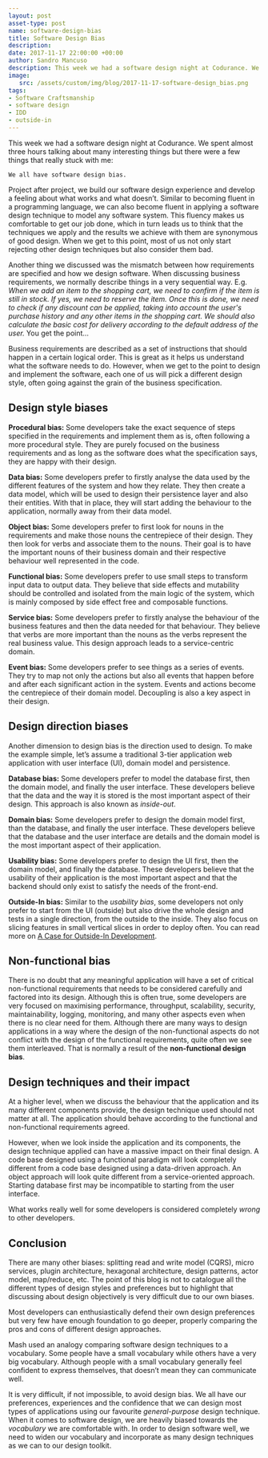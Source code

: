 ```yaml
---
layout: post
asset-type: post
name: software-design-bias
title: Software Design Bias
description: 
date: 2017-11-17 22:00:00 +00:00
author: Sandro Mancuso
description: This week we had a software design night at Codurance. We spent almost three hours talking about many interesting things but there were a few things that really stuck with...
image:
   src: /assets/custom/img/blog/2017-11-17-software-design_bias.png
tags:
- Software Craftsmanship
- software design
- IDD
- outside-in
---
```


This week we had a software design night at Codurance. We spent almost three hours talking about many interesting things but there were a few things that really stuck with me: 

	We all have software design bias. 

Project after project, we build our software design experience and develop a feeling about what works and what doesn’t. Similar to becoming fluent in a programming language, we can also become fluent in applying a software design technique to model any software system. This fluency makes us comfortable to get our job done, which in turn leads us to think that the techniques we apply and the results we achieve with them are synonymous of good design. When we get to this point, most of us not only start rejecting other design techniques but also consider them bad. 

Another thing we discussed was the mismatch between how requirements are specified and how we design software. When discussing business requirements, we normally describe things in a very sequential way. E.g. _When we add an item to the shopping cart, we need to confirm if the item is still in stock. If yes, we need to reserve the item. Once this is done, we need to check if any discount can be applied, taking into account the user's purchase history and any other items in the shopping cart. We should also calculate the basic cost for delivery according to the default address of the user._ You get the point… 

Business requirements are described as a set of instructions that should happen in a certain logical order. This is great as it helps us understand what the software needs to do. However, when we get to the point to design and implement the software, each one of us will pick a different design style, often going against the grain of the business specification. 

## Design style biases

**Procedural bias:** Some developers take the exact sequence of steps specified in the requirements and implement them as is, often following a more procedural style. They are purely focused on the business requirements and as long as the software does what the specification says, they are happy with their design.

**Data bias:** Some developers prefer to firstly analyse the data used by the different features of the system and how they relate. They then create a data model, which will be used to design their persistence layer and also their entities. With that in place, they will start adding the behaviour to the application, normally away from their data model. 

**Object bias:** Some developers prefer to first look for nouns in the requirements and make those nouns the centrepiece of their design. They then look for verbs and associate them to the nouns. Their goal is to have the important nouns of their business domain and their respective behaviour well represented in the code. 

**Functional bias:** Some developers prefer to use small steps to transform input data to output data. They believe that side effects and mutability should be controlled and isolated from the main logic of the system, which is mainly composed by side effect free and composable functions. 

**Service bias:** Some developers prefer to firstly analyse the behaviour of the business features and then the data needed for that behaviour. They believe that verbs are more important than the nouns as the verbs represent the real business value. This design approach leads to a service-centric domain. 

**Event bias:** Some developers prefer to see things as a series of events. They try to map not only the actions but also all events that happen before and after each significant action in the system. Events and actions become the centrepiece of their domain model. Decoupling is also a key aspect in their design. 

## Design direction biases

Another dimension to design bias is the direction used to design. To make the example simple, let’s assume a traditional 3-tier application web application with user interface (UI), domain model and persistence. 

**Database bias:** Some developers prefer to model the database first, then the domain model, and finally the user interface. These developers believe that the data and the way it is stored is the most important aspect of their design. This approach is also known as _inside-out_. 

**Domain bias:** Some developers prefer to design the domain model first, than the database, and finally the user interface. These developers believe that the database and the user interface are details and the domain model is the most important aspect of their application. 

**Usability bias:** Some developers prefer to design the UI first, then the domain model, and finally the database. These developers believe that the usability of their application is the most important aspect and that the backend should only exist to satisfy the needs of the front-end. 

**Outside-In bias:** Similar to the _usability bias_, some developers not only prefer to start from the UI (outside) but also drive the whole design and tests in a single direction, from the outside to the inside. They also focus on slicing features in small vertical slices in order to deploy often. You can read more on [A Case for Outside-In Development](https://codurance.com/2017/10/23/outside-in-design/).

## Non-functional bias

There is no doubt that any meaningful application will have a set of critical non-functional requirements that needs to be considered carefully and factored into its design. Although this is often true, some developers are very focused on maximising performance, throughput, scalability, security, maintainability, logging, monitoring, and many other aspects even when there is no clear need for them. Although there are many ways to design applications in a way where the design of the non-functional aspects do not conflict with the design of the functional requirements, quite often we see them interleaved. That is normally a result of the **non-functional design bias**.  

## Design techniques and their impact

At a higher level, when we discuss the behaviour that the application and its many different components provide, the design technique used should not matter at all. The application should behave according to the functional and non-functional requirements agreed. 

However, when we look inside the application and its components, the design technique applied can have a massive impact on their final design. A code base designed using a functional paradigm will look completely different from a code base designed using a data-driven approach. An object approach will look quite different from a service-oriented approach. Starting database first may be incompatible to starting from the user interface. 

What works really well for some developers is considered completely _wrong_ to other developers. 

## Conclusion

There are many other biases: splitting read and write model (CQRS), micro services, plugin architecture, hexagonal architecture, design patterns, actor model, map/reduce, etc. The point of this blog is not to catalogue all the different types of design styles and preferences but to highlight that discussing about design objectively is very difficult due to our own biases. 

Most developers can enthusiastically defend their own design preferences but very few have enough foundation to go deeper, properly comparing the pros and cons of different design approaches.

Mash used an analogy comparing software design techniques to a vocabulary. Some people have a small vocabulary while others have a very big vocabulary. Although people with a small vocabulary generally feel confident to express themselves, that doesn’t mean they can communicate well. 

It is very difficult, if not impossible, to avoid design bias. We all have our preferences, experiences and the confidence that we can design most types of applications using our favourite _general-purpose_ design technique. When it comes to software design, we are heavily biased towards the _vocabulary_ we are comfortable with. In order to design software well, we need to widen our vocabulary and incorporate as many design techniques as we can to our design toolkit. 

